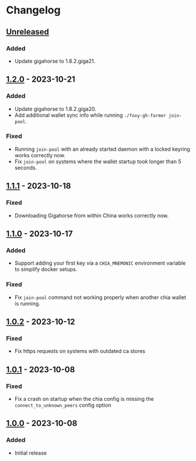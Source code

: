 # Changelog

## [Unreleased]

### Added

- Update gigahorse to 1.8.2.giga21.

## [1.2.0] - 2023-10-21

### Added

- Update gigahorse to 1.8.2.giga20.
- Add additional wallet sync info while running `./foxy-gh-farmer join-pool`.

### Fixed

- Running `join-pool` with an already started daemon with a locked keyring works correctly now.
- Fix `join-pool` on systems where the wallet startup took longer than 5 seconds.

## [1.1.1] - 2023-10-18

### Fixed

- Downloading Gigahorse from within China works correctly now.

## [1.1.0] - 2023-10-17

### Added

- Support adding your first key via a `CHIA_MNEMONIC` environment variable to simplify docker setups.

### Fixed

- Fix `join-pool` command not working properly when another chia wallet is running.

## [1.0.2] - 2023-10-12

### Fixed

- Fix https requests on systems with outdated ca stores

## [1.0.1] - 2023-10-08

### Fixed

- Fix a crash on startup when the chia config is missing the `connect_to_unknown_peers` config option

## [1.0.0] - 2023-10-08

### Added

- Initial release

[unreleased]: https://github.com/foxypool/foxy-gh-farmer/compare/1.2.0...HEAD
[1.2.0]: https://github.com/foxypool/foxy-gh-farmer/compare/1.1.1...1.2.0
[1.1.1]: https://github.com/foxypool/foxy-gh-farmer/compare/1.1.0...1.1.1
[1.1.0]: https://github.com/foxypool/foxy-gh-farmer/compare/1.0.2...1.1.0
[1.0.2]: https://github.com/foxypool/foxy-gh-farmer/compare/1.0.1...1.0.2
[1.0.1]: https://github.com/foxypool/foxy-gh-farmer/compare/1.0.0...1.0.1
[1.0.0]: https://github.com/foxypool/foxy-gh-farmer/releases/tag/1.0.0
